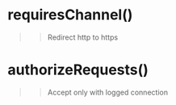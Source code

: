 # requiresChannel()

>> Redirect http to https

# authorizeRequests()

>> Accept only with logged connection
